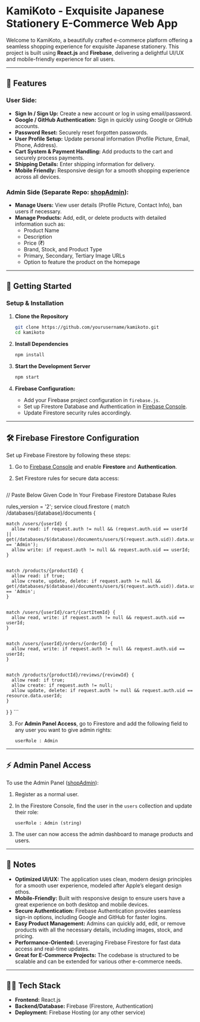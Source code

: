 # KamiKoto - Exquisite Japanese Stationery E-Commerce Web App

Welcome to KamiKoto, a beautifully crafted e-commerce platform offering a seamless shopping experience for exquisite Japanese stationery. This project is built using **React.js** and **Firebase**, delivering a delightful UI/UX and mobile-friendly experience for all users.

---

## 🌟 Features

### User Side:
- **Sign In / Sign Up:** Create a new account or log in using email/password.
- **Google / GitHub Authentication:** Sign in quickly using Google or GitHub accounts.
- **Password Reset:** Securely reset forgotten passwords.
- **User Profile Setup:** Update personal information (Profile Picture, Email, Phone, Address).
- **Cart System & Payment Handling:** Add products to the cart and securely process payments.
- **Shipping Details:** Enter shipping information for delivery.
- **Mobile Friendly:** Responsive design for a smooth shopping experience across all devices.

### Admin Side (Separate Repo: [shopAdmin](https://github.com/itfeelsharsh/shopAdmin)):
- **Manage Users:** View user details (Profile Picture, Contact Info), ban users if necessary.
- **Manage Products:** Add, edit, or delete products with detailed information such as:
  - Product Name
  - Description
  - Price (₹)
  - Brand, Stock, and Product Type
  - Primary, Secondary, Tertiary Image URLs
  - Option to feature the product on the homepage

---

## 🚀 Getting Started

### Setup & Installation

1. **Clone the Repository**
    ```bash
    git clone https://github.com/yourusername/kamikoto.git
    cd kamikoto
    ```

2. **Install Dependencies**
    ```bash
    npm install
    ```

3. **Start the Development Server**
    ```bash
    npm start
    ```

4. **Firebase Configuration:**
    - Add your Firebase project configuration in `firebase.js`.
    - Set up Firestore Database and Authentication in [Firebase Console](https://console.firebase.google.com).
    - Update Firestore security rules accordingly.

---

## 🛠 Firebase Firestore Configuration

Set up Firebase Firestore by following these steps:

1. Go to [Firebase Console](https://console.firebase.google.com) and enable **Firestore** and **Authentication**.

2. Set Firestore rules for secure data access:

    ```js
// Paste Below Given Code In Your Firebase Firestore Database Rules  


rules_version = '2';
service cloud.firestore {
  match /databases/{database}/documents {
    
    
    match /users/{userId} {
      allow read: if request.auth != null && (request.auth.uid == userId || get(/databases/$(database)/documents/users/$(request.auth.uid)).data.userRole == 'Admin');
      allow write: if request.auth != null && request.auth.uid == userId; 
    }

    
    match /products/{productId} {
      allow read: if true; 
      allow create, update, delete: if request.auth != null && get(/databases/$(database)/documents/users/$(request.auth.uid)).data.userRole == 'Admin'; 
    }

    
    match /users/{userId}/cart/{cartItemId} {
      allow read, write: if request.auth != null && request.auth.uid == userId; 
    }

    
    match /users/{userId}/orders/{orderId} {
      allow read, write: if request.auth != null && request.auth.uid == userId; 
    }
    
    
    match /products/{productId}/reviews/{reviewId} {
      allow read: if true; 
      allow create: if request.auth != null; 
      allow update, delete: if request.auth != null && request.auth.uid == resource.data.userId; 
    }
  }
}
    ```

3. For **Admin Panel Access**, go to Firestore and add the following field to any user you want to give admin rights:

    ```plaintext
    userRole : Admin
    ```

---

## ⚡️ Admin Panel Access

To use the Admin Panel ([shopAdmin](https://github.com/itfeelsharsh/shopAdmin)):

1. Register as a normal user.
2. In the Firestore Console, find the user in the `users` collection and update their role:
   
    ```plaintext
    userRole : Admin (string)
    ```

3. The user can now access the admin dashboard to manage products and users.

---

## 📝 Notes

- **Optimized UI/UX:** The application uses clean, modern design principles for a smooth user experience, modeled after Apple’s elegant design ethos.
- **Mobile-Friendly:** Built with responsive design to ensure users have a great experience on both desktop and mobile devices.
- **Secure Authentication:** Firebase Authentication provides seamless sign-in options, including Google and GitHub for faster logins.
- **Easy Product Management:** Admins can quickly add, edit, or remove products with all the necessary details, including images, stock, and pricing.
- **Performance-Oriented:** Leveraging Firebase Firestore for fast data access and real-time updates.
- **Great for E-Commerce Projects:** The codebase is structured to be scalable and can be extended for various other e-commerce needs.

---

## 🧑‍💻 Tech Stack

- **Frontend:** React.js
- **Backend/Database:** Firebase (Firestore, Authentication)
- **Deployment:** Firebase Hosting (or any other service)